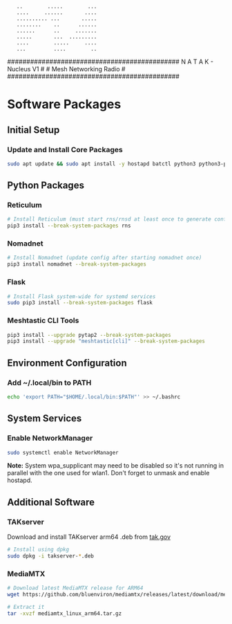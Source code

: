 
       ..        .....        ...       
       ....     ......       ....      
       .......... ...       .....       
       ........    ..      ......       
       ......      ..     .......       
       .....       ...  .........       
       ....        .....     ....      
       ...         ....        ..   

############################################# 
        N A T A K   -   Nucleus V1         #
                                          #
          Mesh Networking Radio           #
#############################################


# Software Packages

## Initial Setup

### Update and Install Core Packages

```bash
sudo apt update && sudo apt install -y hostapd batctl python3 python3-pip aircrack-ng iperf3 ufw
```

## Python Packages

### Reticulum

```bash
# Install Reticulum (must start rns/rnsd at least once to generate config)
pip3 install --break-system-packages rns
```

### Nomadnet

```bash
# Install Nomadnet (update config after starting nomadnet once)
pip3 install nomadnet --break-system-packages
```

### Flask

```bash
# Install Flask system-wide for systemd services
sudo pip3 install --break-system-packages flask
```

### Meshtastic CLI Tools

```bash
pip3 install --upgrade pytap2 --break-system-packages
pip3 install --upgrade "meshtastic[cli]" --break-system-packages
```

## Environment Configuration

### Add ~/.local/bin to PATH

```bash
echo 'export PATH="$HOME/.local/bin:$PATH"' >> ~/.bashrc
```

## System Services

### Enable NetworkManager

```bash
sudo systemctl enable NetworkManager
```

**Note:** System wpa_supplicant may need to be disabled so it's not running in parallel with the one used for wlan1. Don't forget to unmask and enable hostapd.

## Additional Software

### TAKserver

Download and install TAKserver arm64 .deb from [tak.gov](https://tak.gov)

```bash
# Install using dpkg
sudo dpkg -i takserver-*.deb
```

### MediaMTX

```bash
# Download latest MediaMTX release for ARM64
wget https://github.com/bluenviron/mediamtx/releases/latest/download/mediamtx_linux_arm64.tar.gz

# Extract it
tar -xvzf mediamtx_linux_arm64.tar.gz
